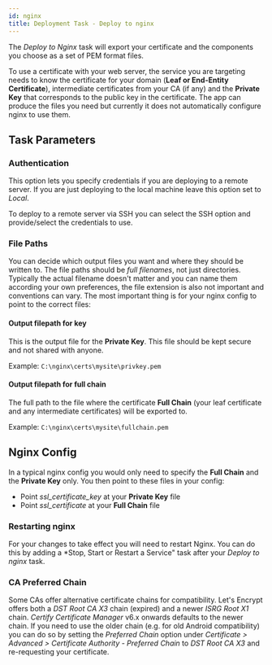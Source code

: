 ```yaml
---
id: nginx
title: Deployment Task - Deploy to nginx
---
```


The *Deploy to Nginx* task will export your certificate and the components you choose as a set of PEM format files.

To use a certificate with your web server, the service you are targeting needs to know the certificate for your domain (**Leaf or End-Entity Certificate**), intermediate certificates from your CA (if any) and the **Private Key** that corresponds to the public key in the certificate. The app can produce the files you need but currently it does not automatically configure nginx to use them.

## Task Parameters
### Authentication
This option lets you specify credentials if you are deploying to a remote server. If you are just deploying to the local machine leave this option set to *Local*. 

To deploy to a remote server via SSH you can select the SSH option and provide/select the credentials to use.

### File Paths
You can decide which output files you want and where they should be written to. The file paths should be *full filenames*, not just directories. Typically the actual filename doesn't matter and you can name them according your own preferences, the file extension is also not important and conventions can vary. The most important thing is for your nginx config to point to the correct files:

#### Output filepath for key
This is the output file for the **Private Key**. This file should be kept secure and not shared with anyone.

Example: `C:\nginx\certs\mysite\privkey.pem`

#### Output filepath for full chain
The full path to the file where the certificate **Full Chain** (your leaf certificate and any intermediate certificates) will be exported to.

Example: `C:\nginx\certs\mysite\fullchain.pem`

## Nginx Config
In a typical nginx config you would only need to specify the **Full Chain** and the **Private Key** only. You then point to these files in your config:
- Point *ssl_certificate_key* at your **Private Key** file
- Point *ssl_certificate* at your **Full Chain** file

### Restarting nginx
For your changes to take effect you will need to restart Nginx. You can do this by adding a *Stop, Start or Restart a Service" task after your *Deploy to nginx* task.

### CA Preferred Chain
Some CAs offer alternative certificate chains for compatibility. Let's Encrypt offers both a *DST Root CA X3* chain (expired) and a newer *ISRG Root X1* chain. *Certify Certificate Manager* v6.x onwards defaults to the newer chain. If you need to use the older chain (e.g. for old Android compatibility) you can do so by setting the *Preferred Chain* option under *Certificate > Advanced > Certificate Authority - Preferred Chain* to *DST Root CA X3* and re-requesting your certificate.